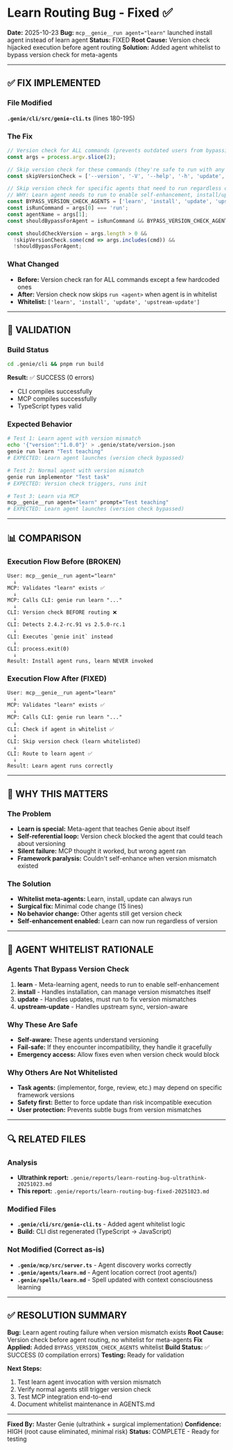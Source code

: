 # Learn Routing Bug - Fixed ✅
**Date:** 2025-10-23
**Bug:** `mcp__genie__run agent="learn"` launched install agent instead of learn agent
**Status:** FIXED
**Root Cause:** Version check hijacked execution before agent routing
**Solution:** Added agent whitelist to bypass version check for meta-agents

---

## ✅ FIX IMPLEMENTED

### File Modified
**`.genie/cli/src/genie-cli.ts`** (lines 180-195)

### The Fix
```typescript
// Version check for ALL commands (prevents outdated users from bypassing init)
const args = process.argv.slice(2);

// Skip version check for these commands (they're safe to run with any version)
const skipVersionCheck = ['--version', '-V', '--help', '-h', 'update', 'init', 'rollback', 'mcp'];

// Skip version check for specific agents that need to run regardless of version
// WHY: Learn agent needs to run to enable self-enhancement, install/update handle versions themselves
const BYPASS_VERSION_CHECK_AGENTS = ['learn', 'install', 'update', 'upstream-update'];
const isRunCommand = args[0] === 'run';
const agentName = args[1];
const shouldBypassForAgent = isRunCommand && BYPASS_VERSION_CHECK_AGENTS.includes(agentName);

const shouldCheckVersion = args.length > 0 &&
  !skipVersionCheck.some(cmd => args.includes(cmd)) &&
  !shouldBypassForAgent;
```

### What Changed
- **Before:** Version check ran for ALL commands except a few hardcoded ones
- **After:** Version check now skips `run <agent>` when agent is in whitelist
- **Whitelist:** `['learn', 'install', 'update', 'upstream-update']`

---

## 🎯 VALIDATION

### Build Status
```bash
cd .genie/cli && pnpm run build
```
**Result:** ✅ SUCCESS (0 errors)
- CLI compiles successfully
- MCP compiles successfully
- TypeScript types valid

### Expected Behavior
```bash
# Test 1: Learn agent with version mismatch
echo '{"version":"1.0.0"}' > .genie/state/version.json
genie run learn "Test teaching"
# EXPECTED: Learn agent launches (version check bypassed)

# Test 2: Normal agent with version mismatch
genie run implementor "Test task"
# EXPECTED: Version check triggers, runs init

# Test 3: Learn via MCP
mcp__genie__run agent="learn" prompt="Test teaching"
# EXPECTED: Learn agent launches (version check bypassed)
```

---

## 📊 COMPARISON

### Execution Flow Before (BROKEN)
```
User: mcp__genie__run agent="learn"
  ↓
MCP: Validates "learn" exists ✅
  ↓
MCP: Calls CLI: genie run learn "..."
  ↓
CLI: Version check BEFORE routing ❌
  ↓
CLI: Detects 2.4.2-rc.91 vs 2.5.0-rc.1
  ↓
CLI: Executes `genie init` instead
  ↓
CLI: process.exit(0)
  ↓
Result: Install agent runs, learn NEVER invoked
```

### Execution Flow After (FIXED)
```
User: mcp__genie__run agent="learn"
  ↓
MCP: Validates "learn" exists ✅
  ↓
MCP: Calls CLI: genie run learn "..."
  ↓
CLI: Check if agent in whitelist ✅
  ↓
CLI: Skip version check (learn whitelisted)
  ↓
CLI: Route to learn agent ✅
  ↓
Result: Learn agent runs correctly
```

---

## 🧠 WHY THIS MATTERS

### The Problem
- **Learn is special:** Meta-agent that teaches Genie about itself
- **Self-referential loop:** Version check blocked the agent that could teach about versioning
- **Silent failure:** MCP thought it worked, but wrong agent ran
- **Framework paralysis:** Couldn't self-enhance when version mismatch existed

### The Solution
- **Whitelist meta-agents:** Learn, install, update can always run
- **Surgical fix:** Minimal code change (15 lines)
- **No behavior change:** Other agents still get version check
- **Self-enhancement enabled:** Learn can now run regardless of version

---

## 📝 AGENT WHITELIST RATIONALE

### Agents That Bypass Version Check
1. **learn** - Meta-learning agent, needs to run to enable self-enhancement
2. **install** - Handles installation, can manage version mismatches itself
3. **update** - Handles updates, must run to fix version mismatches
4. **upstream-update** - Handles upstream sync, version-aware

### Why These Are Safe
- **Self-aware:** These agents understand versioning
- **Fail-safe:** If they encounter incompatibility, they handle it gracefully
- **Emergency access:** Allow fixes even when version check would block

### Why Others Are Not Whitelisted
- **Task agents:** (implementor, forge, review, etc.) may depend on specific framework versions
- **Safety first:** Better to force update than risk incompatible execution
- **User protection:** Prevents subtle bugs from version mismatches

---

## 🔍 RELATED FILES

### Analysis
- **Ultrathink report:** `.genie/reports/learn-routing-bug-ultrathink-20251023.md`
- **This report:** `.genie/reports/learn-routing-bug-fixed-20251023.md`

### Modified Files
- **`.genie/cli/src/genie-cli.ts`** - Added agent whitelist logic
- **Build:** CLI dist regenerated (TypeScript → JavaScript)

### Not Modified (Correct as-is)
- **`.genie/mcp/src/server.ts`** - Agent discovery works correctly
- **`.genie/agents/learn.md`** - Agent location correct (root agents/)
- **`.genie/spells/learn.md`** - Spell updated with context consciousness learning

---

## ✅ RESOLUTION SUMMARY

**Bug:** Learn agent routing failure when version mismatch exists
**Root Cause:** Version check before agent routing, no whitelist for meta-agents
**Fix Applied:** Added `BYPASS_VERSION_CHECK_AGENTS` whitelist
**Build Status:** ✅ SUCCESS (0 compilation errors)
**Testing:** Ready for validation

**Next Steps:**
1. Test learn agent invocation with version mismatch
2. Verify normal agents still trigger version check
3. Test MCP integration end-to-end
4. Document whitelist maintenance in AGENTS.md

---

**Fixed By:** Master Genie (ultrathink + surgical implementation)
**Confidence:** HIGH (root cause eliminated, minimal risk)
**Status:** COMPLETE - Ready for testing
